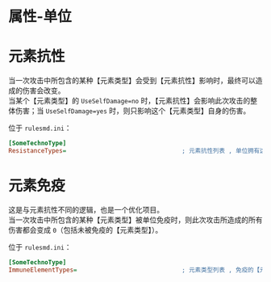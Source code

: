 # 属性-单位

# 元素抗性

当一次攻击中所包含的某种【元素类型】会受到【元素抗性】影响时，最终可以造成的伤害会改变。  
当某个【元素类型】的 `UseSelfDamage=no` 时，【元素抗性】会影响此次攻击的整体伤害；当 `UseSelfDamage=yes` 时，则只影响这个【元素类型】自身的伤害。

位于 `rulesmd.ini`：

```ini
[SomeTechnoType]
ResistanceTypes=                                ; 元素抗性列表 , 单位拥有这些【元素抗性】 , 默认值是 空
```



# 元素免疫

这是与元素抗性不同的逻辑，也是一个优化项目。  
当一次攻击中所包含的某种【元素类型】被单位免疫时，则此次攻击所造成的所有伤害都会变成 `0`（包括未被免疫的【元素类型】）。

位于 `rulesmd.ini`：

```ini
[SomeTechnoType]
ImmuneElementTypes=                             ; 元素类型列表 , 免疫的【元素类型】列表 , 默认值是 空
```